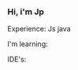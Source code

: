 ### Hi, i'm Jp 

Experience: 
Js 
java 
<link rel="stylesheet" href="https://cdn.jsdelivr.net/gh/devicons/devicon@master/devicon.min.css">
<link rel="stylesheet" href="https://cdn.jsdelivr.net/gh/devicons/devicon@master/devicon.min.css">
<link rel="stylesheet" href="https://cdn.jsdelivr.net/gh/devicons/devicon@master/devicon.min.css">

I'm learning: 
<link rel="stylesheet" href="https://cdn.jsdelivr.net/gh/devicons/devicon@master/devicon.min.css">


IDE's:
<link rel="stylesheet" href="https://cdn.jsdelivr.net/gh/devicons/devicon@master/devicon.min.css">


